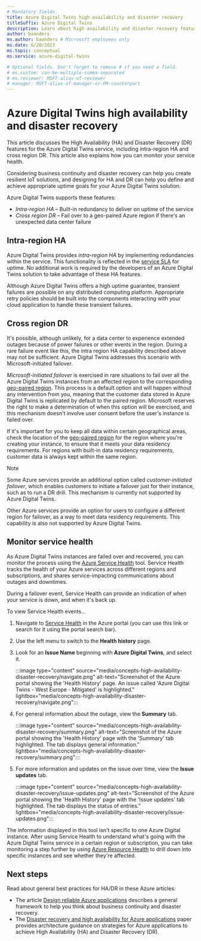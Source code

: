 ```yaml
---
# Mandatory fields.
title: Azure Digital Twins high availability and disaster recovery
titleSuffix: Azure Digital Twins
description: Learn about high availability and disaster recovery features for Azure Digital Twins.
author: baanders
ms.author: baanders # Microsoft employees only
ms.date: 6/20/2023
ms.topic: conceptual
ms.service: azure-digital-twins

# Optional fields. Don't forget to remove # if you need a field.
# ms.custom: can-be-multiple-comma-separated
# ms.reviewer: MSFT-alias-of-reviewer
# manager: MSFT-alias-of-manager-or-PM-counterpart
---
```


# Azure Digital Twins high availability and disaster recovery

This article discusses the High Availability (HA) and Disaster Recovery (DR) features for the Azure Digital Twins service, including intra-region HA and cross region DR. This article also explains how you can monitor your service health.

Considering business continuity and disaster recovery can help you create resilient IoT solutions, and designing for HA and DR can help you define and achieve appropriate uptime goals for your Azure Digital Twins solution.

Azure Digital Twins supports these features:
* *Intra-region HA* – Built-in redundancy to deliver on uptime of the service
* *Cross region DR* – Fail over to a geo-paired Azure region if there's an unexpected data center failure

## Intra-region HA
 
Azure Digital Twins provides *intra-region HA* by implementing redundancies within the service. This functionality is reflected in the [service SLA](https://azure.microsoft.com/support/legal/sla/digital-twins) for uptime. No additional work is required by the developers of an Azure Digital Twins solution to take advantage of these HA features. 

Although Azure Digital Twins offers a high uptime guarantee, transient failures are possible on any distributed computing platform. Appropriate retry policies should be built into the components interacting with your cloud application to handle these transient failures.

## Cross region DR

It's possible, although unlikely, for a data center to experience extended outages because of power failures or other events in the region. During a rare failure event like this, the intra region HA capability described above may not be sufficient. Azure Digital Twins addresses this scenario with Microsoft-initiated failover.

*Microsoft-initiated failover* is exercised in rare situations to fail over all the Azure Digital Twins instances from an affected region to the corresponding [geo-paired region](../availability-zones/cross-region-replication-azure.md). This process is a default option and will happen without any intervention from you, meaning that the customer data stored in Azure Digital Twins is replicated by default to the paired region. Microsoft reserves the right to make a determination of when this option will be exercised, and this mechanism doesn't involve user consent before the user's instance is failed over.

If it's important for you to keep all data within certain geographical areas, check the location of the [geo-paired region](../availability-zones/cross-region-replication-azure.md#azure-paired-regions) for the region where you're creating your instance, to ensure that it meets your data residency requirements. For regions with built-in data residency requirements, customer data is always kept within the same region.

>[!NOTE]
> Some Azure services provide an additional option called *customer-initiated failover*, which enables customers to initiate a failover just for their instance, such as to run a DR drill. This mechanism is currently not supported by Azure Digital Twins. 
>
> Other Azure services provide an option for users to configure a different region for failover, as a way to meet data residency requirements. This capability is also not supported by Azure Digital Twins. 

## Monitor service health

As Azure Digital Twins instances are failed over and recovered, you can monitor the process using the [Azure Service Health](/azure/service-health/service-health-overview) tool. Service Health tracks the health of your Azure services across different regions and subscriptions, and shares service-impacting communications about outages and downtimes.

During a failover event, Service Health can provide an indication of when your service is down, and when it's back up.

To view Service Health events...
1. Navigate to [Service Health](https://portal.azure.com/?feature.customportal=false#blade/Microsoft_Azure_Health/AzureHealthBrowseBlade/serviceIssues) in the Azure portal (you can use this link or search for it using the portal search bar).
1. Use the left menu to switch to the **Health history** page.
1. Look for an **Issue Name** beginning with **Azure Digital Twins**, and select it.

    :::image type="content" source="media/concepts-high-availability-disaster-recovery/navigate.png" alt-text="Screenshot of the Azure portal showing the 'Health History' page. An issue called 'Azure Digital Twins - West Europe - Mitigated' is highlighted." lightbox="media/concepts-high-availability-disaster-recovery/navigate.png":::

1. For general information about the outage, view the **Summary** tab.

    :::image type="content" source="media/concepts-high-availability-disaster-recovery/summary.png" alt-text="Screenshot of the Azure portal showing the 'Health History' page with the 'Summary' tab highlighted. The tab displays general information." lightbox="media/concepts-high-availability-disaster-recovery/summary.png":::
1. For more information and updates on the issue over time, view the **Issue updates** tab.

    :::image type="content" source="media/concepts-high-availability-disaster-recovery/issue-updates.png" alt-text="Screenshot of the Azure portal showing the 'Health History' page with the 'Issue updates' tab highlighted. The tab displays the status of entries." lightbox="media/concepts-high-availability-disaster-recovery/issue-updates.png":::

The information displayed in this tool isn't specific to one Azure Digital instance. After using Service Health to understand what's going with the Azure Digital Twins service in a certain region or subscription, you can take monitoring a step further by using [Azure Resource Health](how-to-monitor-resource-health.md) to drill down into specific instances and see whether they're affected.

## Next steps 

Read about general best practices for HA/DR in these Azure articles: 
* The article [Design reliable Azure applications](/azure/architecture/framework/resiliency/app-design) describes a general framework to help you think about business continuity and disaster recovery. 
* The [Disaster recovery and high availability for Azure applications](/azure/architecture/framework/resiliency/backup-and-recovery) paper provides architecture guidance on strategies for Azure applications to achieve High Availability (HA) and Disaster Recovery (DR).
